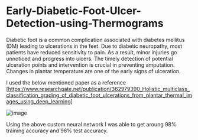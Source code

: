 # Early-Diabetic-Foot-Ulcer-Detection-using-Thermograms

Diabetic foot is a common complication associated with diabetes mellitus (DM) leading to ulcerations in 
the feet. Due to diabetic neuropathy, most patients have reduced sensitivity to pain. As a result, minor injuries go 
unnoticed and progress into ulcers. The timely detection of potential ulceration points and intervention is crucial in 
preventing amputation. Changes in plantar temperature are one of the early signs of ulceration.

I used the below mentioned paper as a reference [https://www.researchgate.net/publication/362979390_Holistic_multiclass_classification_grading_of_diabetic_foot_ulcerations_from_plantar_thermal_images_using_deep_learning]

![image](https://github.com/user-attachments/assets/786e7953-7303-4fbd-b4fb-e4504f0c191f)

Using the above custom neural network I was able to get aroung 98% training accuracy and 96% test accuracy.

